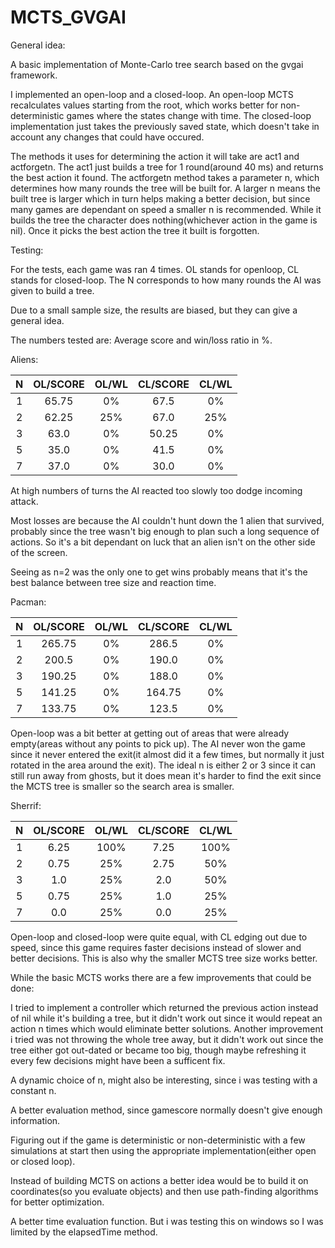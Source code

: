 # MCTS_GVGAI

General idea:

A basic implementation of Monte-Carlo tree search based on the gvgai framework. 

I implemented an open-loop and a closed-loop. An open-loop MCTS recalculates values starting from the root, which works better for non-deterministic games where the states change with time. The closed-loop implementation just takes the previously saved state, which doesn't take in account any changes that could have occured.

The methods it uses for determining the action it will take are act1 and actforgetn. The act1 just builds a tree for 1 round(around 40 ms) and returns the best action it found. The actforgetn method takes a parameter n, which determines how many rounds the tree will be built for. A larger n means the built tree is larger which in turn helps making a better decision, but since many games are dependant on speed a smaller n is recommended. While it builds the tree the character does nothing(whichever action in the game is nil). Once it picks the best action the tree it built is forgotten.

Testing:

For the tests, each game was ran 4 times. OL stands for openloop, CL stands for closed-loop. The N corresponds to how many rounds the AI was given to build a tree.

Due to a small sample size, the results are biased, but they can give a general idea.

The numbers tested are: Average score and win/loss ratio in %.

Aliens:

| N     | OL/SCORE      |	OL/WL		|	CL/SCORE	|	CL/WL	
| :---: |:-------------:| :-------------------:	| :-------------------:	| :-------------------:	|
|1	| 65.75		|	0%		|	67.5		|	0%		|
|2	| 62.25		|	25%		|	67.0		|	25%		|
|3	| 63.0		|	0%		|	50.25		|	0%		|
|5	| 35.0		|	0%		|	41.5		|	0%		|
|7	| 37.0		|	0%		|	30.0		|	0%		|

At high numbers of turns the AI reacted too slowly too dodge incoming attack.

Most losses are because the AI couldn't hunt down the 1 alien that survived, probably since the tree wasn't big enough to plan such a long sequence of actions. So it's a bit dependant on luck that an alien isn't on the other side of the screen.

Seeing as n=2 was the only one to get wins probably means that it's the best balance between tree size and reaction time. 

Pacman:

| N     | OL/SCORE      |	OL/WL		|	CL/SCORE	|	CL/WL	
| :---: |:-------------:| :-------------------:	| :-------------------:	| :-------------------:	|
|1	| 265.75	|	0%		|	286.5		|	0%		|
|2	| 200.5		|	0%		|	190.0		|	0%		|
|3	| 190.25	|	0%		|	188.0		|	0%		|
|5	| 141.25	|	0%		|	164.75		|	0%		|
|7	| 133.75	|	0%		|	123.5		|	0%		|

Open-loop was a bit better at getting out of areas that were already empty(areas without any points to pick up). The AI never won the game since it never entered the exit(it almost did it a few times, but normally it just rotated in the area around the exit). The ideal n is either 2 or 3 since it can still run away from ghosts, but it does mean it's harder to find the exit since the MCTS tree is smaller so the search area is smaller.

Sherrif:

| N     | OL/SCORE      |	OL/WL		|	CL/SCORE	|	CL/WL	
| :---: |:-------------:| :-------------------:	| :-------------------:	| :-------------------:	|
|1	| 6.25		|	100%		|	7.25		|	100%		|
|2	| 0.75		|	25%		|	2.75		|	50%		|
|3	| 1.0		|	25%		|	2.0		|	50%		|
|5	| 0.75		|	25%		|	1.0		|	25%		|
|7	| 0.0		|	25%		|	0.0		|	25%		|

Open-loop and closed-loop were quite equal, with CL edging out due to speed, since this game requires faster decisions instead of slower and better decisions. This is also why the smaller MCTS tree size works better.

While the basic MCTS works there are a few improvements that could be done:

I tried to implement a controller which returned the previous action instead of nil while it's building a tree, but it didn't work out since it would repeat an action n times which would eliminate better solutions. Another improvement i tried was not throwing the whole tree away, but it didn't work out since the tree either got out-dated or became too big, though maybe refreshing it every few decisions might have been a sufficent fix.

A dynamic choice of n, might also be interesting, since i was testing with a constant n.

A better evaluation method, since gamescore normally doesn't give enough information.

Figuring out if the game is deterministic or non-deterministic with a few simulations at start then using the appropriate implementation(either open or closed loop).

Instead of building MCTS on actions a better idea would be to build it on coordinates(so you evaluate objects) and then use path-finding algorithms for better optimization.

A better time evaluation function. But i was testing this on windows so I was limited by the elapsedTime method.

